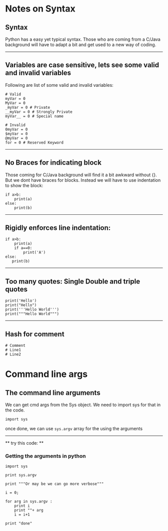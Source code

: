 # Notes on Syntax
## Syntax
Python has a easy yet typical syntax. Those who are coming from a C/Java background will have to adapt a bit and get used to a new way of coding. 

----

## Variables are case sensitive, lets see some valid and invalid variables
Following are list of some valid and invalid variables:

```
# Valid
myVar = 0
MyVar = 0
_myVar = 0 # Private
__myVar = 0 # Strongly Private
myVar__ = 0 # Special name

# Invalid
0myVar = 0
$myVar = 0
@myVar = 0
for = 0 # Reserved Keyword

```

----------

## No Braces for indicating block
Those coming for C/Java background will find it a bit awkward without {}. But we dont have braces for blocks. Instead we will have to use indentation to show the block:

```
if a>b:
    print(a)
else:
    print(b)

```

---

## Rigidly enforces line indentation:

```
if a>b:
    print(a)
    if a==0:
        print('A')
else:
   print(b)
```

----

## Too many quotes: Single Double and triple quotes

```
print('Hello')
print("Hello")
print('''Hello World''')
print("""Hello World""")
```
-----

## Hash for comment

```
# Comment
# Line1
# Line2

```


# Command line args

## The command line arguments

We can get cmd args from the Sys object. We need to import sys for that in the code.
```
import sys
```

once done, we can use `sys.argv` array for the using the arguments

------

** try this code: **

### Getting the arguments in python

```
import sys

print sys.argv

print """Or may be we can go more verbose"""

i = 0;

for arg in sys.argv :
    print i
    print ""+ arg
    i = i+1

print "done"
```
